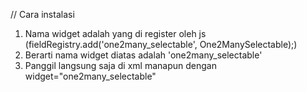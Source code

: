 // Cara instalasi
1. Nama widget adalah yang di register oleh js (fieldRegistry.add('one2many_selectable', One2ManySelectable);)
2. Berarti nama widget diatas adalah 'one2many_selectable'
3. Panggil langsung saja di xml manapun dengan widget="one2many_selectable"